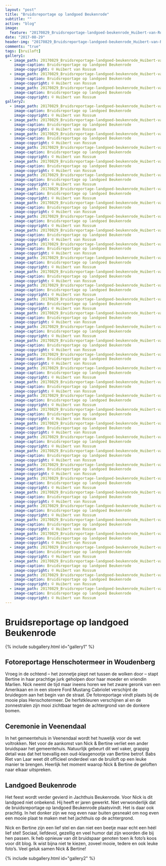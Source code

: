 ```yaml
---
layout: "post"
title: "Bruidsreportage op landgoed Beukenrode"
subtitle: ""
active: "blog"
image:
  feature: "20170829_Bruidsreportage-landgoed-beukenrode_Huibert-van-Rossum-Photography_007.jpg"
date: "2017-08-29"
header-img: "20170829_Bruidsreportage-landgoed-beukenrode_Huibert-van-Rossum-Photography_007.jpg"
comments: "true"
tags: [bruiloft]
gallery1:
  - image_path: 20170829_Bruidsreportage-landgoed-beukenrode_Huibert-van-Rossum-Photography_001.jpg
    image-caption: Bruidsreportage op landgoed Beukenrode
    image-copyright: © Huibert van Rossum
  - image_path: 20170829_Bruidsreportage-landgoed-beukenrode_Huibert-van-Rossum-Photography_002.jpg
    image-caption: Bruidsreportage op landgoed Beukenrode
    image-copyright: © Huibert van Rossum
  - image_path: 20170829_Bruidsreportage-landgoed-beukenrode_Huibert-van-Rossum-Photography_003.jpg
    image-caption: Bruidsreportage op landgoed Beukenrode
    image-copyright: © Huibert van Rossum
gallery2:
  - image_path: 20170829_Bruidsreportage-landgoed-beukenrode_Huibert-van-Rossum-Photography_004.jpg
    image-caption: Bruidsreportage op landgoed Beukenrode
    image-copyright: © Huibert van Rossum
  - image_path: 20170829_Bruidsreportage-landgoed-beukenrode_Huibert-van-Rossum-Photography_005.jpg
    image-caption: Bruidsreportage op landgoed Beukenrode
    image-copyright: © Huibert van Rossum
  - image_path: 20170829_Bruidsreportage-landgoed-beukenrode_Huibert-van-Rossum-Photography_006.jpg
    image-caption: Bruidsreportage op landgoed Beukenrode
    image-copyright: © Huibert van Rossum
  - image_path: 20170829_Bruidsreportage-landgoed-beukenrode_Huibert-van-Rossum-Photography_007.jpg
    image-caption: Bruidsreportage op landgoed Beukenrode
    image-copyright: © Huibert van Rossum
  - image_path: 20170829_Bruidsreportage-landgoed-beukenrode_Huibert-van-Rossum-Photography_008.jpg
    image-caption: Bruidsreportage op landgoed Beukenrode
    image-copyright: © Huibert van Rossum
  - image_path: 20170829_Bruidsreportage-landgoed-beukenrode_Huibert-van-Rossum-Photography_009.jpg
    image-caption: Bruidsreportage op landgoed Beukenrode
    image-copyright: © Huibert van Rossum
  - image_path: 20170829_Bruidsreportage-landgoed-beukenrode_Huibert-van-Rossum-Photography_010.jpg
    image-caption: Bruidsreportage op landgoed Beukenrode
    image-copyright: © Huibert van Rossum
  - image_path: 20170829_Bruidsreportage-landgoed-beukenrode_Huibert-van-Rossum-Photography_012.jpg
    image-caption: Bruidsreportage op landgoed Beukenrode
    image-copyright: © Huibert van Rossum
  - image_path: 20170829_Bruidsreportage-landgoed-beukenrode_Huibert-van-Rossum-Photography_014.jpg
    image-caption: Bruidsreportage op landgoed Beukenrode
    image-copyright: © Huibert van Rossum
  - image_path: 20170829_Bruidsreportage-landgoed-beukenrode_Huibert-van-Rossum-Photography_016.jpg
    image-caption: Bruidsreportage op landgoed Beukenrode
    image-copyright: © Huibert van Rossum
  - image_path: 20170829_Bruidsreportage-landgoed-beukenrode_Huibert-van-Rossum-Photography_017.jpg
    image-caption: Bruidsreportage op landgoed Beukenrode
    image-copyright: © Huibert van Rossum
  - image_path: 20170829_Bruidsreportage-landgoed-beukenrode_Huibert-van-Rossum-Photography_018.jpg
    image-caption: Bruidsreportage op landgoed Beukenrode
    image-copyright: © Huibert van Rossum
  - image_path: 20170829_Bruidsreportage-landgoed-beukenrode_Huibert-van-Rossum-Photography_019.jpg
    image-caption: Bruidsreportage op landgoed Beukenrode
    image-copyright: © Huibert van Rossum
  - image_path: 20170829_Bruidsreportage-landgoed-beukenrode_Huibert-van-Rossum-Photography_020.jpg
    image-caption: Bruidsreportage op landgoed Beukenrode
    image-copyright: © Huibert van Rossum
  - image_path: 20170829_Bruidsreportage-landgoed-beukenrode_Huibert-van-Rossum-Photography_021.jpg
    image-caption: Bruidsreportage op landgoed Beukenrode
    image-copyright: © Huibert van Rossum
  - image_path: 20170829_Bruidsreportage-landgoed-beukenrode_Huibert-van-Rossum-Photography_022.jpg
    image-caption: Bruidsreportage op landgoed Beukenrode
    image-copyright: © Huibert van Rossum
  - image_path: 20170829_Bruidsreportage-landgoed-beukenrode_Huibert-van-Rossum-Photography_023.jpg
    image-caption: Bruidsreportage op landgoed Beukenrode
    image-copyright: © Huibert van Rossum
  - image_path: 20170829_Bruidsreportage-landgoed-beukenrode_Huibert-van-Rossum-Photography_024.jpg
    image-caption: Bruidsreportage op landgoed Beukenrode
    image-copyright: © Huibert van Rossum
  - image_path: 20170829_Bruidsreportage-landgoed-beukenrode_Huibert-van-Rossum-Photography_026.jpg
    image-caption: Bruidsreportage op landgoed Beukenrode
    image-copyright: © Huibert van Rossum
  - image_path: 20170829_Bruidsreportage-landgoed-beukenrode_Huibert-van-Rossum-Photography_027.jpg
    image-caption: Bruidsreportage op landgoed Beukenrode
    image-copyright: © Huibert van Rossum
  - image_path: 20170829_Bruidsreportage-landgoed-beukenrode_Huibert-van-Rossum-Photography_028.jpg
    image-caption: Bruidsreportage op landgoed Beukenrode
    image-copyright: © Huibert van Rossum
  - image_path: 20170829_Bruidsreportage-landgoed-beukenrode_Huibert-van-Rossum-Photography_030.jpg
    image-caption: Bruidsreportage op landgoed Beukenrode
    image-copyright: © Huibert van Rossum
  - image_path: 20170829_Bruidsreportage-landgoed-beukenrode_Huibert-van-Rossum-Photography_031.jpg
    image-caption: Bruidsreportage op landgoed Beukenrode
    image-copyright: © Huibert van Rossum
  - image_path: 20170829_Bruidsreportage-landgoed-beukenrode_Huibert-van-Rossum-Photography_032.jpg
    image-caption: Bruidsreportage op landgoed Beukenrode
    image-copyright: © Huibert van Rossum
  - image_path: 20170829_Bruidsreportage-landgoed-beukenrode_Huibert-van-Rossum-Photography_033.jpg
    image-caption: Bruidsreportage op landgoed Beukenrode
    image-copyright: © Huibert van Rossum
  - image_path: 20170829_Bruidsreportage-landgoed-beukenrode_Huibert-van-Rossum-Photography_034.jpg
    image-caption: Bruidsreportage op landgoed Beukenrode
    image-copyright: © Huibert van Rossum
  - image_path: 20170829_Bruidsreportage-landgoed-beukenrode_Huibert-van-Rossum-Photography_035.jpg
    image-caption: Bruidsreportage op landgoed Beukenrode
    image-copyright: © Huibert van Rossum
  - image_path: 20170829_Bruidsreportage-landgoed-beukenrode_Huibert-van-Rossum-Photography_036.jpg
    image-caption: Bruidsreportage op landgoed Beukenrode
    image-copyright: © Huibert van Rossum
  - image_path: 20170829_Bruidsreportage-landgoed-beukenrode_Huibert-van-Rossum-Photography_037.jpg
    image-caption: Bruidsreportage op landgoed Beukenrode
    image-copyright: © Huibert van Rossum
  - image_path: 20170829_Bruidsreportage-landgoed-beukenrode_Huibert-van-Rossum-Photography_038.jpg
    image-caption: Bruidsreportage op landgoed Beukenrode
    image-copyright: © Huibert van Rossum
  - image_path: 20170829_Bruidsreportage-landgoed-beukenrode_Huibert-van-Rossum-Photography_039.jpg
    image-caption: Bruidsreportage op landgoed Beukenrode
    image-copyright: © Huibert van Rossum
  - image_path: 20170829_Bruidsreportage-landgoed-beukenrode_Huibert-van-Rossum-Photography_040.jpg
    image-caption: Bruidsreportage op landgoed Beukenrode
    image-copyright: © Huibert van Rossum
  - image_path: 20170829_Bruidsreportage-landgoed-beukenrode_Huibert-van-Rossum-Photography_041.jpg
    image-caption: Bruidsreportage op landgoed Beukenrode
    image-copyright: © Huibert van Rossum
  - image_path: 20170829_Bruidsreportage-landgoed-beukenrode_Huibert-van-Rossum-Photography_042.jpg
    image-caption: Bruidsreportage op landgoed Beukenrode
    image-copyright: © Huibert van Rossum
  - image_path: 20170829_Bruidsreportage-landgoed-beukenrode_Huibert-van-Rossum-Photography_043.jpg
    image-caption: Bruidsreportage op landgoed Beukenrode
    image-copyright: © Huibert van Rossum
  - image_path: 20170829_Bruidsreportage-landgoed-beukenrode_Huibert-van-Rossum-Photography_044.jpg
    image-caption: Bruidsreportage op landgoed Beukenrode
    image-copyright: © Huibert van Rossum
---
```


# Bruidsreportage op landgoed Beukenrode

{% include subgallery.html id="gallery1" %}

## Fotoreportage Henschotermeer in Woudenberg

Vroeg in de ochtend – het zonnetje piept net tussen de wolken door – stapt Bertine in haar prachtige jurk geholpen door haar moeder en vriendin Marlien. Nick neemt de tijd maar ineens horen we het zware geronk van een Amerikaan en in een stoere Ford Mustang Cabriolet verschijnt de bruidegom aan het begin van de straat. De fotoreportage vindt plaats bij de mooie plas Henschotermeer. De herfstkleuren verschijnen al en de zonnestralen zijn mooi zichtbaar tegen de achtergrond van de donkere bomen.

## Ceremonie in Veenendaal

In het gemeentehuis in Veenendaal wordt het huwelijk voor de wet voltrokken. Net voor de aankomst van Nick & Bertine verliet een ander bruidspaar het gemeentehuis. Natuurlijk gebeurt dit wel vaker, grappig detail was dat het toevallig een oud-klasgenootje van Bertine betrof. Babs Riet van Laar weet dit officieel onderdeel van de bruiloft op een leuke manier te brengen. Heerlijk het moment waarop Nick & Bertine de geloften naar elkaar uitspreken.

## Landgoed Beukenrode

Het feest wordt verder gevierd in Jachthuis Beukenrode. Voor Nick is dit landgoed niet onbekend. Hij heeft er jaren gewerkt. Niet verwonderlijk dat de bruidsreportage op landgoed Beukenrode plaatsvindt. Het is daar ook prachtig. In het donker zijn we nog even naar buiten gesneakt om nog even een mooie plaat te maken met het jachthuis op de achtergrond.

Nick en Bertine zijn een lief stel en dan niet een beetje maar echt een héél lief stel! Sociaal, liefdevol, gezellig en veel humor dat zijn woorden die bij hen passen. Ik heb opnieuw van dit bruidspaar genoten toen ik foto’s koos voor dit blog. Ik wist bijna niet te kiezen, zoveel mooie, tedere en ook leuke foto’s. Veel geluk samen Nick & Bertine!

{% include subgallery.html id="gallery2" %}
